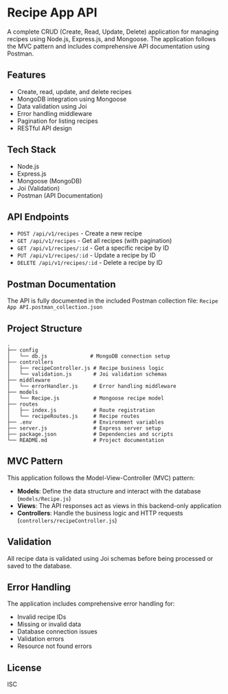 # Recipe App API

A complete CRUD (Create, Read, Update, Delete) application for managing recipes using Node.js, Express.js, and Mongoose. The application follows the MVC pattern and includes comprehensive API documentation using Postman.

## Features

- Create, read, update, and delete recipes
- MongoDB integration using Mongoose
- Data validation using Joi
- Error handling middleware
- Pagination for listing recipes
- RESTful API design

## Tech Stack

- Node.js
- Express.js
- Mongoose (MongoDB)
- Joi (Validation)
- Postman (API Documentation)

## API Endpoints

- `POST /api/v1/recipes` - Create a new recipe
- `GET /api/v1/recipes` - Get all recipes (with pagination)
- `GET /api/v1/recipes/:id` - Get a specific recipe by ID
- `PUT /api/v1/recipes/:id` - Update a recipe by ID
- `DELETE /api/v1/recipes/:id` - Delete a recipe by ID

## Postman Documentation

The API is fully documented in the included Postman collection file: `Recipe App API.postman_collection.json`

## Project Structure

```
.
├── config
│   └── db.js              # MongoDB connection setup
├── controllers
│   ├── recipeController.js # Recipe business logic
│   └── validation.js       # Joi validation schemas
├── middleware
│   └── errorHandler.js     # Error handling middleware
├── models
│   └── Recipe.js           # Mongoose recipe model
├── routes
│   ├── index.js            # Route registration
│   └── recipeRoutes.js     # Recipe routes
├── .env                    # Environment variables
├── server.js               # Express server setup
├── package.json            # Dependencies and scripts
└── README.md               # Project documentation
```

## MVC Pattern

This application follows the Model-View-Controller (MVC) pattern:

- **Models**: Define the data structure and interact with the database (`models/Recipe.js`)
- **Views**: The API responses act as views in this backend-only application
- **Controllers**: Handle the business logic and HTTP requests (`controllers/recipeController.js`)

## Validation

All recipe data is validated using Joi schemas before being processed or saved to the database.

## Error Handling

The application includes comprehensive error handling for:
- Invalid recipe IDs
- Missing or invalid data
- Database connection issues
- Validation errors
- Resource not found errors

## License

ISC